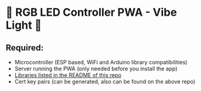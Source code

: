 # 🚥 RGB LED Controller PWA - Vibe Light 🎨

## Required:

 - Microcontroller (ESP based, WiFi and Arduino library compatibilities)
 - Server running the PWA (only needed before you install the app)
 - [Libraries listed in the README of this repo](https://github.com/Puding07/AsyncWebServerTLS)
 - Cert key pairs (can be generated, also can be found on the above repo)

